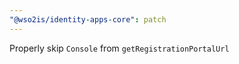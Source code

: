 ```yaml
---
"@wso2is/identity-apps-core": patch
---
```


Properly skip `Console` from `getRegistrationPortalUrl`
